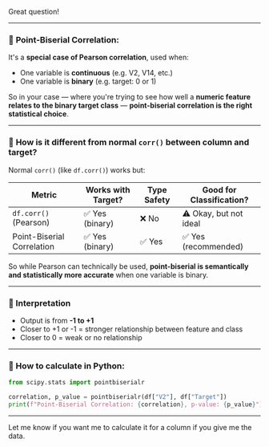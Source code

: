 Great question!

---

### 🔹 **Point-Biserial Correlation:**

It's a **special case of Pearson correlation**, used when:

- One variable is **continuous** (e.g. V2, V14, etc.)
- One variable is **binary** (e.g. target: 0 or 1)

So in your case — where you're trying to see how well a **numeric feature relates to the binary target class** — **point-biserial correlation is the right statistical choice**.

---

### 🔹 **How is it different from normal `corr()` between column and target?**

Normal `corr()` (like `df.corr()`) works but:

| Metric                     | Works with Target? | Type Safety | Good for Classification? |
| -------------------------- | ------------------ | ----------- | ------------------------ |
| `df.corr()` (Pearson)      | ✅ Yes (binary)     | ❌ No        | ⚠️ Okay, but not ideal    |
| Point-Biserial Correlation | ✅ Yes (binary)     | ✅ Yes       | ✅ Yes (recommended)      |

So while Pearson can technically be used, **point-biserial is semantically and statistically more accurate** when one variable is binary.

---

### 🔹 Interpretation

- Output is from **-1 to +1**
- Closer to +1 or -1 = stronger relationship between feature and class
- Closer to 0 = weak or no relationship

---

### 🔹 How to calculate in Python:

```python
from scipy.stats import pointbiserialr

correlation, p_value = pointbiserialr(df["V2"], df["Target"])
print(f"Point-Biserial Correlation: {correlation}, p-value: {p_value}")
```

---

Let me know if you want me to calculate it for a column if you give me the data.